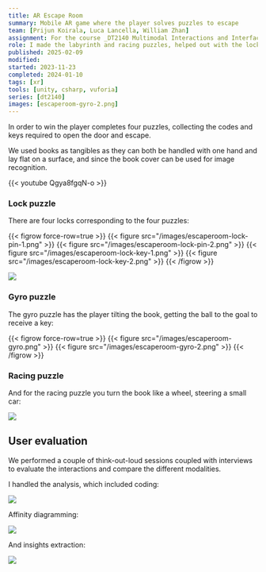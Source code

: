 ```yaml
---
title: AR Escape Room
summary: Mobile AR game where the player solves puzzles to escape
team: [Prijun Koirala, Luca Lancella, William Zhan]
assignment: For the course _DT2140 Multimodal Interactions and Interfaces_.
role: I made the labyrinth and racing puzzles, helped out with the locks, managed puzzle integration and Git coordination, and performed the qualitative analysis.
published: 2025-02-09
modified:
started: 2023-11-23
completed: 2024-01-10
tags: [xr]
tools: [unity, csharp, vuforia]
series: [dt2140]
images: [escaperoom-gyro-2.png]
---
```


In order to win the player completes four puzzles, collecting the codes and keys required to open the door and escape.

We used books as tangibles as they can both be handled with one hand and lay flat on a surface, and since the book cover can be used for image recognition.

{{< youtube Qgya8fgqN-o >}}

### Lock puzzle

There are four locks corresponding to the four puzzles:

{{< figrow force-row=true >}}
    {{< figure src="/images/escaperoom-lock-pin-1.png" >}}
    {{< figure src="/images/escaperoom-lock-pin-2.png" >}}
    {{< figure src="/images/escaperoom-lock-key-1.png" >}}
    {{< figure src="/images/escaperoom-lock-key-2.png" >}}
{{< /figrow >}}

![](/images/escaperoom-lock-1.png)

### Gyro puzzle

The gyro puzzle has the player tilting the book, getting the ball to the goal to receive a key:

{{< figrow force-row=true >}}
    {{< figure src="/images/escaperoom-gyro.png" >}}
    {{< figure src="/images/escaperoom-gyro-2.png" >}}
{{< /figrow >}}

### Racing puzzle

And for the racing puzzle you turn the book like a wheel, steering a small car:

![](/images/escaperoom-racing.png)

## User evaluation

We performed a couple of think-out-loud sessions coupled with interviews to evaluate the interactions and compare the different modalities.

I handled the analysis, which included coding:

![](/images/escaperoom-analysis-coding.png)

Affinity diagramming:

![](/images/escaperoom-analysis-clustering.png)

And insights extraction:

![](/images/escaperoom-analysis-insights.png)
